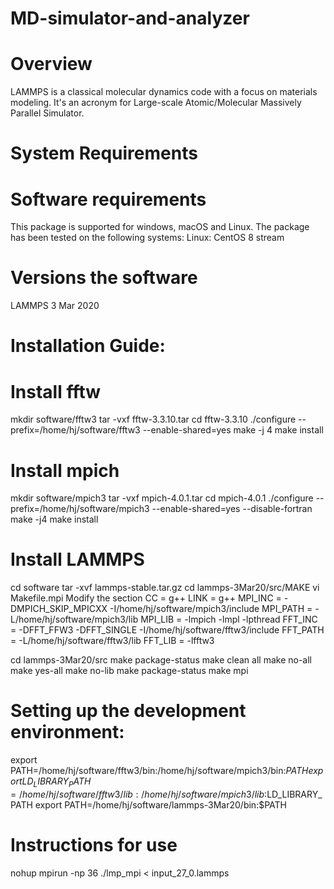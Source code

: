 # MD-simulator-and-analyzer
# Overview
LAMMPS is a classical molecular dynamics code with a focus on materials modeling. It's an acronym for Large-scale Atomic/Molecular Massively Parallel Simulator.
# System Requirements
# Software requirements
This package is supported for windows, macOS and Linux. The package has been tested on the following systems:
Linux: CentOS 8 stream
# Versions the software
LAMMPS 3 Mar 2020
# Installation Guide:
# Install fftw
mkdir software/fftw3
tar -vxf fftw-3.3.10.tar
cd fftw-3.3.10
./configure --prefix=/home/hj/software/fftw3 --enable-shared=yes
make -j 4
make install
# Install mpich
mkdir software/mpich3
tar -vxf mpich-4.0.1.tar
cd mpich-4.0.1
./configure --prefix=/home/hj/software/mpich3 --enable-shared=yes --disable-fortran
make -j4
make install
# Install LAMMPS
cd software
tar -xvf lammps-stable.tar.gz
cd lammps-3Mar20/src/MAKE
vi Makefile.mpi
Modify the section
CC = g++
LINK = g++
MPI_INC = -DMPICH_SKIP_MPICXX -I/home/hj/software/mpich3/include
MPI_PATH = -L/home/hj/software/mpich3/lib
MPI_LIB = -lmpich -lmpl -lpthread
FFT_INC = -DFFT_FFW3 -DFFT_SINGLE -I/home/hj/software/fftw3/include
FFT_PATH = -L/home/hj/software/fftw3/lib
FFT_LIB = -lfftw3

cd lammps-3Mar20/src
make package-status
make clean all
make no-all
make yes-all
make no-lib
make package-status
make mpi

# Setting up the development environment:
export PATH=/home/hj/software/fftw3/bin:/home/hj/software/mpich3/bin:$PATH
export LD_LIBRARY_PATH=/home/hj/software/fftw3/lib:/home/hj/software/mpich3/lib:$LD_LIBRARY_PATH
export PATH=/home/hj/software/lammps-3Mar20/bin:$PATH
# Instructions for use
nohup mpirun -np 36 ./lmp_mpi < input_27_0.lammps
